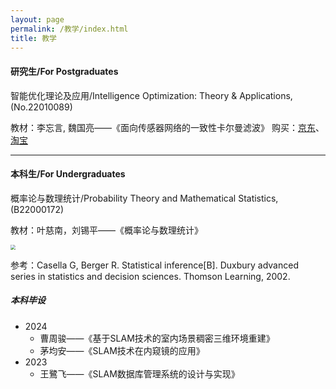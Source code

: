 ```yaml
---
layout: page
permalink: /教学/index.html
title: 教学
---
```


#### 研究生/For Postgraduates

智能优化理论及应用/Intelligence Optimization: Theory & Applications, (No.22010089)

教材：李忘言, 魏国亮——《面向传感器网络的一致性卡尔曼滤波》  购买：[京东](https://item.jd.com/10085841806590.html)、[淘宝](https://detail.tmall.com/item.htm?abbucket=2&id=738477572375&ns=1&spm=a21n57.1.item.4.2133523ckPwOlo)

---

#### 本科生/For Undergraduates

概率论与数理统计/Probability Theory and Mathematical Statistics, (B22000172)

教材：叶慈南，刘锡平——《概率论与数理统计》

<img src="https://usst-lilab.github.io/images/教学/1.png" align="center" style="zoom:50%;">

参考：Casella G, Berger R. Statistical inference[B]. Duxbury advanced series in statistics and decision sciences. Thomson Learning, 2002. 

##### 本科毕设

- 2024
  - 曹周骏——《基于SLAM技术的室内场景稠密三维环境重建》
  - 茅均安——《SLAM技术在内窥镜的应用》
- 2023
  - 王鷺飞——《SLAM数据库管理系统的设计与实现》
